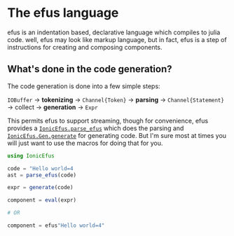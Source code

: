 # The efus language

efus is an indentation based, declarative language
which compiles to julia code.
well, efus may look like markup language, but in
fact, efus is a step of instructions for creating
and composing components.

## What's done in the code generation?

The code generation is done into a few simple steps:

`IOBuffer` -> **tokenizing** -> `Channel{Token}` ->
**parsing** -> `Channel{Statement}` -> collect
-> **generation** -> `Expr`

This permits efus to support streaming, though for convenience,
efus provides a [`IonicEfus.parse_efus`](@ref) which does the parsing
and [`IonicEfus.Gen.generate`](@ref) for generating code. But
I'm sure most at times you will just want to use the macros
for doing that for you.

```julia
using IonicEfus

code = "Hello world=4
ast = parse_efus(code)

expr = generate(code)

component = eval(expr)

# OR

component = efus"Hello world=4"

```
